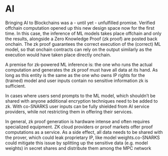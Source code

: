 # AI

Bringing AI to Blockchains was a - until yet - unfulfilled promise. Verified offchain computation opened up this new design space now for the first time. In this case, the inference of ML models takes place offchain and only the results, alongside a Zero Knowledge Proof (zk proof) are posted back onchain. The zk proof guarantees the correct execution of the (correct) ML model, so that onchain contracts can rely on the output similarly as the execution would have taken place directly onchain.

A premise for zk-powered ML inference is:  the one who runs the actual computation and generates the zk proof must have all data at its hand. As long as this entity is the same as the one who owns IP rights for the (trained) model and user inputs contain no sensitive information zk is sufficient.

In cases where users send prompts to the ML model, which shouldn’t be shared with anyone additional encryption techniques need to be added to zk. With co-SNARKS user inputs can be fully shielded from AI service providers, while not restricting them in offering their services.

In general, zk proof generation is hardware intense and often requires specialized equipment. ZK cloud providers or proof markets offer proof computations as a service. As a side effect, all data needs to be shared with the prover, which could leak proprietary IP, like model weights.co-SNARKS could mitigate this issue by splitting up the sensitive data (e.g. model weights) in secret shares and distribute them among the MPC network
